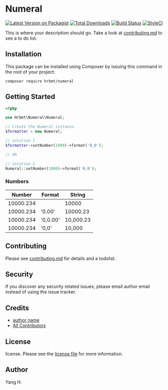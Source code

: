 # Numeral

[![Latest Version on Packagist][ico-version]][link-packagist]
[![Total Downloads][ico-downloads]][link-downloads]
[![Build Status][ico-travis]][link-travis]
[![StyleCI][ico-styleci]][link-styleci]

This is where your description should go. Take a look at [contributing.md](contributing.md) to see a to do list.

## Installation

This package can be installed using Composer by issuing this command in the root of your project:

```
composer require hrbmt/numeral
```

## Getting Started

```php
<?php

use Hrbmt\Numeral\Numeral;

// Create the Numeral instance.
$formatter = new Numeral;

// solution 1
$formatter->setNumber(1000)->format('0,0');

// OR

// solution 2
Numeral::setNumber(1000)->format('0,0');
```


### Numbers

| Number | Format | String |
|---|---|---|
| 10000.234 |  | 10000 |
| 10000.234 | '0.00' | 10000.23 |
| 10000.234 | '0,0.00' | 10,000.23 |
| 10000.234 | '0,0' | 10,000 |


## Contributing

Please see [contributing.md](contributing.md) for details and a todolist.

## Security

If you discover any security related issues, please email author email instead of using the issue tracker.

## Credits

-   [author name][link-author]
-   [All Contributors][link-contributors]

## License

license. Please see the [license file](license.md) for more information.

[ico-version]: https://img.shields.io/packagist/v/hrbmt/numeral.svg?style=flat-square
[ico-downloads]: https://img.shields.io/packagist/dt/hrbmt/numeral.svg?style=flat-square
[ico-travis]: https://img.shields.io/travis/hrbmt/numeral/master.svg?style=flat-square
[ico-styleci]: https://styleci.io/repos/12345678/shield
[link-packagist]: https://packagist.org/packages/hrbmt/numeral
[link-downloads]: https://packagist.org/packages/hrbmt/numeral
[link-travis]: https://travis-ci.org/hrbmt/numeral
[link-styleci]: https://styleci.io/repos/12345678
[link-author]: https://github.com/hrbmt
[link-contributors]: ../../contributors

## Author
Yang H.

